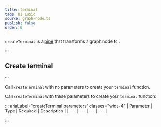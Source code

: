 ```yaml
---
title: terminal
tags: UI Logic
source: graph-node.ts
publish: false
order: 0
---
```


`createTerminal` is a [pipe](/docs/logic/pipes-overview) that transforms a graph node to <!--TODO-->.


:::
## Create terminal
:::

Call `createTerminal` with no parameters to create your `terminal` function.

Call `createTerminal` with these parameters to create your `terminal` function:

::: ariaLabel="createTerminal parameters" classes="wide-4"
| Parameter | Type | Required | Description |
| --- | --- | --- | --- |

:::

